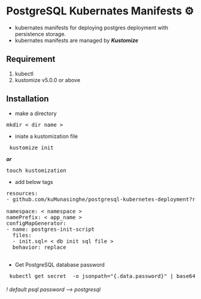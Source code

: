# PostgreSQL Kubernates Manifests ⚙️



- kubernates  manifests for deploying postgres deployment with persistence storage.
- kubernates manifests are managed by ***Kustomize***

## Requirement

1. kubectl 
2. kustomize v5.0.0 or above

## Installation

- make a directory</br>
<pre>mkdir < dir_name > </pre> 
- iniate a kustomization file</br>
<pre> kustomize init </pre>
***or*** </br>
<pre>touch kustomization</pre>
- add below tags
<pre>
resources:
- github.com/kuMunasinghe/postgresql-kubernetes-deployment?ref= < tag >

namespace: < namespace >
namePrefix: < app_name >
configMapGenerator:
- name: postgres-init-script
  files:
  - init.sql= < db init sql file >
  behavior: replace

</pre>

- Get PostgreSQL database password
<pre> kubectl get secret <SECRET_NAME> -o jsonpath="{.data.password}" | base64 --decode </pre>





###### ! default psql password --> postgresql 
